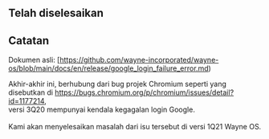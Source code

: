 ## Telah diselesaikan

## Catatan
Dokumen asli: [https://github.com/wayne-incorporated/wayne-os/blob/main/docs/en/release/google_login_failure_error.md)

Akhir-akhir ini, berhubung dari bug projek Chromium seperti yang disebutkan di https://bugs.chromium.org/p/chromium/issues/detail?id=1177214, <br>versi 3Q20 mempunyai kendala kegagalan login Google.
<br>
<br>
Kami akan menyelesaikan masalah dari isu tersebut di versi 1Q21 Wayne OS.
